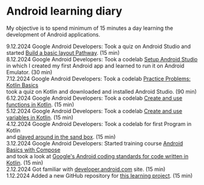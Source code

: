 # Android learning diary

My objective is to spend minimum of 15 minutes a day learning the development of Android applications.

9.12.2024 Google Android Developers: Took a quiz on Android Studio and started [Build a basic layout Pathway](https://developer.android.com/courses/pathways/android-basics-compose-unit-1-pathway-3). (15 min)  
8.12.2024 Google Android Developers: Took a codelab [Setup Android Studio](https://developer.android.com/courses/pathways/android-basics-compose-unit-1-pathway-2) in which I created my first Android app and learned to run it on Android Emulator. (30 min)  
7.12.2024 Google Android Developers: Took a codelab [Practice Problems: Kotlin Basics](https://developer.android.com/codelabs/basic-android-kotlin-compose-intro-kotlin-practice-problems) 
<br> took a quiz on Kotlin and downloaded and installed Android Studio. (90 min)  
6.12.2024 Google Android Developers: Took a codelab [Create and use functions in Kotlin](https://developer.android.com/codelabs/basic-android-kotlin-compose-functions). (15 min)  
5.12.2024 Google Android Developers: Took a codelab [Create and use variables in Kotlin](https://developer.android.com/codelabs/basic-android-kotlin-compose-variables). (15 min)  
4.12.2024 Google Android Developers: Took a codelab for first Program in Kotlin <br>and [played around in the sand box](https://play.kotlinlang.org/). (15 min)  
3.12.2024 Google Android Developers: Started training course [Android Basics with Compose](https://developer.android.com/courses/android-basics-compose/course) <br> and took a look at [Google's Android coding standards for code written in Kotlin](https://developer.android.com/kotlin/style-guide). (15 min)  
2.12.2024 Got familiar with [developer.android.com](https://developer.android.com/courses) site. (15 min)  
1.12.2024 Added a new GitHub repository for [this learning project](https://github.com/teijatestaaja/learning-android). (15 min)
